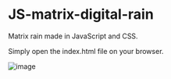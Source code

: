 # JS-matrix-digital-rain
Matrix rain made in JavaScript and CSS.

Simply open the index.html file on your browser.

![image](https://github.com/user-attachments/assets/b6854e2c-f564-4a15-a1d9-15a54619d2a9)


